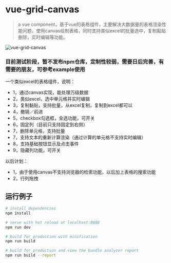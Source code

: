 # vue-grid-canvas

> a vue component，基于vue的表格组件，主要解决大数据量的表格渲染性能问题，使用canvas绘制表格，同时支持类似excel的批量选中，复制黏贴删除，实时编辑等功能。

![vue-grid-canvas](https://github.com/Harveyzhao/vue-grid-canvas/blob/master/WechatIMG132.jpeg?raw=true)

### 目前测试阶段，暂不发布npm仓库，定制性较弱，需要日后完善，有需要的朋友，可参考example使用

一个类似excel的表格组件，说明：
* 1，通过canvas实现，能处理万级数据
* 2，类似excel，选中单元格并实时编辑
* 3，复制黏贴，支持批量，从excel复制，复制到excel都可以
* 4，撤销／前进
* 5，checkbox勾选框，全选功能，可开关
* 6，固定列（目前只支持固定到右侧）
* 7，删除单元格，支持批量
* 7，支持文本的重新计算渲染（通过计算的单元格不支持实时编辑）
* 8，支持基础按钮显示及点击事件
* 9，隐藏列功能，可开关


以后计划：
* 1，由于使用canvas不支持浏览器的检索功能，以后加上表格的搜索功能
* 2，行列拖拽



## 运行例子

``` bash
# install dependencies
npm install

# serve with hot reload at localhost:8080
npm run dev

# build for production with minification
npm run build

# build for production and view the bundle analyzer report
npm run build --report
```
